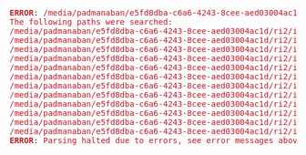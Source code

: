 <pre><font color="#C01C28"><b>ERROR</b></font>: <font color="#C01C28">/media/padmanaban/e5fd8dba-c6a6-4243-8cee-aed03004ac1d/ri2/incore-Layer/recipes-kernel/linux/driver/incore/incore.bb: Unable to get checksum for incore SRC_URI entry incoredrv.c: file could not be found</font>22
<font color="#C01C28">The following paths were searched:</font>
<font color="#C01C28">/media/padmanaban/e5fd8dba-c6a6-4243-8cee-aed03004ac1d/ri2/incore-Layer/recipes-kernel/linux/driver/incore/incore-1.0/nodistro/incoredrv.c</font>
<font color="#C01C28">/media/padmanaban/e5fd8dba-c6a6-4243-8cee-aed03004ac1d/ri2/incore-Layer/recipes-kernel/linux/driver/incore/incore/nodistro/incoredrv.c</font>
<font color="#C01C28">/media/padmanaban/e5fd8dba-c6a6-4243-8cee-aed03004ac1d/ri2/incore-Layer/recipes-kernel/linux/driver/incore/files/nodistro/incoredrv.c</font>
<font color="#C01C28">/media/padmanaban/e5fd8dba-c6a6-4243-8cee-aed03004ac1d/ri2/incore-Layer/recipes-kernel/linux/driver/incore/incore-1.0/chromite-h/incoredrv.c</font>
<font color="#C01C28">/media/padmanaban/e5fd8dba-c6a6-4243-8cee-aed03004ac1d/ri2/incore-Layer/recipes-kernel/linux/driver/incore/incore/chromite-h/incoredrv.c</font>
<font color="#C01C28">/media/padmanaban/e5fd8dba-c6a6-4243-8cee-aed03004ac1d/ri2/incore-Layer/recipes-kernel/linux/driver/incore/files/chromite-h/incoredrv.c</font>
<font color="#C01C28">/media/padmanaban/e5fd8dba-c6a6-4243-8cee-aed03004ac1d/ri2/incore-Layer/recipes-kernel/linux/driver/incore/incore-1.0/riscv64/incoredrv.c</font>
<font color="#C01C28">/media/padmanaban/e5fd8dba-c6a6-4243-8cee-aed03004ac1d/ri2/incore-Layer/recipes-kernel/linux/driver/incore/incore/riscv64/incoredrv.c</font>
<font color="#C01C28">/media/padmanaban/e5fd8dba-c6a6-4243-8cee-aed03004ac1d/ri2/incore-Layer/recipes-kernel/linux/driver/incore/files/riscv64/incoredrv.c</font>
<font color="#C01C28">/media/padmanaban/e5fd8dba-c6a6-4243-8cee-aed03004ac1d/ri2/incore-Layer/recipes-kernel/linux/driver/incore/incore-1.0/incoredrv.c</font>
<font color="#C01C28">/media/padmanaban/e5fd8dba-c6a6-4243-8cee-aed03004ac1d/ri2/incore-Layer/recipes-kernel/linux/driver/incore/incore/incoredrv.c</font>
<font color="#C01C28">/media/padmanaban/e5fd8dba-c6a6-4243-8cee-aed03004ac1d/ri2/incore-Layer/recipes-kernel/linux/driver/incore/files/incoredrv.c</font>
<font color="#C01C28"><b>ERROR</b></font>: <font color="#C01C28">Parsing halted due to errors, see error messages above</font>

</pre>
